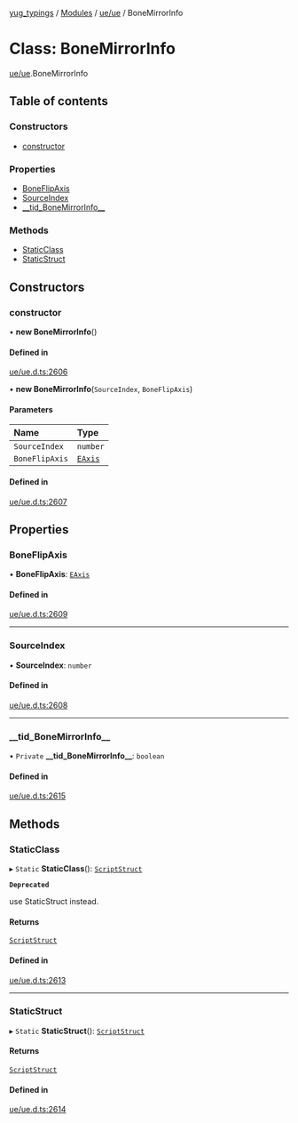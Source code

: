[yug_typings](../README.md) / [Modules](../modules.md) / [ue/ue](../modules/ue_ue.md) / BoneMirrorInfo

# Class: BoneMirrorInfo

[ue/ue](../modules/ue_ue.md).BoneMirrorInfo

## Table of contents

### Constructors

- [constructor](ue_ue.BoneMirrorInfo.md#constructor)

### Properties

- [BoneFlipAxis](ue_ue.BoneMirrorInfo.md#boneflipaxis)
- [SourceIndex](ue_ue.BoneMirrorInfo.md#sourceindex)
- [\_\_tid\_BoneMirrorInfo\_\_](ue_ue.BoneMirrorInfo.md#__tid_bonemirrorinfo__)

### Methods

- [StaticClass](ue_ue.BoneMirrorInfo.md#staticclass)
- [StaticStruct](ue_ue.BoneMirrorInfo.md#staticstruct)

## Constructors

### constructor

• **new BoneMirrorInfo**()

#### Defined in

[ue/ue.d.ts:2606](https://github.com/YugMetaverse/yug_typings/blob/25cad34/ue/ue.d.ts#L2606)

• **new BoneMirrorInfo**(`SourceIndex`, `BoneFlipAxis`)

#### Parameters

| Name | Type |
| :------ | :------ |
| `SourceIndex` | `number` |
| `BoneFlipAxis` | [`EAxis`](../enums/ue_ue.EAxis.md) |

#### Defined in

[ue/ue.d.ts:2607](https://github.com/YugMetaverse/yug_typings/blob/25cad34/ue/ue.d.ts#L2607)

## Properties

### BoneFlipAxis

• **BoneFlipAxis**: [`EAxis`](../enums/ue_ue.EAxis.md)

#### Defined in

[ue/ue.d.ts:2609](https://github.com/YugMetaverse/yug_typings/blob/25cad34/ue/ue.d.ts#L2609)

___

### SourceIndex

• **SourceIndex**: `number`

#### Defined in

[ue/ue.d.ts:2608](https://github.com/YugMetaverse/yug_typings/blob/25cad34/ue/ue.d.ts#L2608)

___

### \_\_tid\_BoneMirrorInfo\_\_

• `Private` **\_\_tid\_BoneMirrorInfo\_\_**: `boolean`

#### Defined in

[ue/ue.d.ts:2615](https://github.com/YugMetaverse/yug_typings/blob/25cad34/ue/ue.d.ts#L2615)

## Methods

### StaticClass

▸ `Static` **StaticClass**(): [`ScriptStruct`](ue_ue.ScriptStruct.md)

**`Deprecated`**

use StaticStruct instead.

#### Returns

[`ScriptStruct`](ue_ue.ScriptStruct.md)

#### Defined in

[ue/ue.d.ts:2613](https://github.com/YugMetaverse/yug_typings/blob/25cad34/ue/ue.d.ts#L2613)

___

### StaticStruct

▸ `Static` **StaticStruct**(): [`ScriptStruct`](ue_ue.ScriptStruct.md)

#### Returns

[`ScriptStruct`](ue_ue.ScriptStruct.md)

#### Defined in

[ue/ue.d.ts:2614](https://github.com/YugMetaverse/yug_typings/blob/25cad34/ue/ue.d.ts#L2614)

